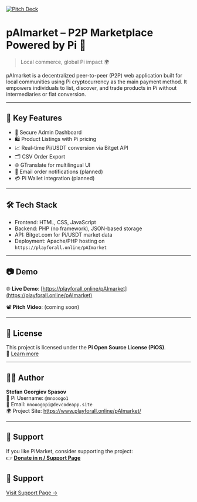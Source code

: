 [![Pitch Deck](https://img.shields.io/badge/View-Pitch_Deck-blueviolet?style=for-the-badge&logo=readme)](https://github.com/Mnooogo/pAImarket/blob/main/pAImarket.pdf)

# pAImarket – P2P Marketplace Powered by Pi 💱

> Local commerce, global Pi impact 🌍

pAImarket is a decentralized peer-to-peer (P2P) web application built for local communities using Pi cryptocurrency as the main payment method. It empowers individuals to list, discover, and trade products in Pi without intermediaries or fiat conversion.

---

## 🌟 Key Features

- 🔐 Secure Admin Dashboard
- 🛍️ Product Listings with Pi pricing
- 📈 Real-time Pi/USDT conversion via Bitget API
- 🗂️ CSV Order Export
- 🌐 GTranslate for multilingual UI
- 📩 Email order notifications (planned)
- 💳 Pi Wallet integration (planned)

---

## 🛠️ Tech Stack

- Frontend: HTML, CSS, JavaScript
- Backend: PHP (no framework), JSON-based storage
- API: Bitget.com for Pi/USDT market data
- Deployment: Apache/PHP hosting on `https://playforall.online/pAImarket`

---

## 📷 Demo

🌐 **Live Demo**: [https://playforall.online/pAImarket](https://playforall.online/pAImarket)

📽️ **Pitch Video**: (coming soon)

---

## 📁 License

This project is licensed under the **Pi Open Source License (PiOS)**.  
🔗 [Learn more](https://github.com/pi-apps/PiOS)

---

## 👨‍💻 Author

**Stefan Georgiev Spasov**  
🔗 Pi Username: `@mnooogo1`  
📧 Email: `mnooogopi@devcodeapp.site`  
🌍 Project Site: https://www.playforall.online/pAImarket/

---

## 💖 Support

If you like PiMarket, consider supporting the project:  
👉 [**Donate in π / Support Page**](https://playforall.online/pAImarket/support.html)

## 💖 Support
[Visit Support Page →](https://playforall.online/pAImarket/support.html)

